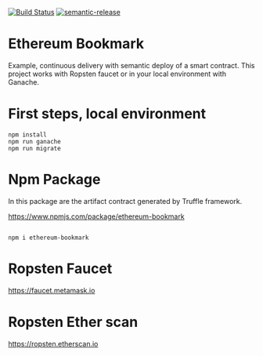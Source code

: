 [![Build Status](https://travis-ci.org/wzalazar/ethereum-bookmark.svg?branch=master)](https://travis-ci.org/wzalazar/ethereum-bookmark) [![semantic-release](https://img.shields.io/badge/%20%20%F0%9F%93%A6%F0%9F%9A%80-semantic--release-e10079.svg)](https://github.com/semantic-release/semantic-release)


# Ethereum Bookmark

Example, continuous delivery with semantic deploy of a smart contract. This project works with Ropsten faucet or in your local environment with Ganache.

# First steps, local environment

```
npm install
npm run ganache
npm run migrate
```

# Npm Package

In this package are the artifact contract generated by Truffle framework.

https://www.npmjs.com/package/ethereum-bookmark

```

npm i ethereum-bookmark

```

# Ropsten Faucet

https://faucet.metamask.io

# Ropsten Ether scan

https://ropsten.etherscan.io